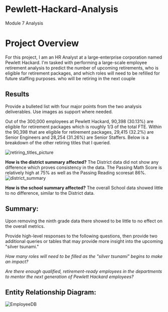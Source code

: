 # Pewlett-Hackard-Analysis 
Module 7 Analysis

# Project Overview 
For this project, I am an HR Analyst at a large-enterprise corporation named Pewlett Hackard. I'm tasked with performing a large-scale employee retirement analysis to predict the number of upcoming retirements, who is eligible for retirement packages, and which roles will need to be refilled for future staffing purposes. 
who will be retiring in the next couple 



## Results
Provide a bulleted list with four major points from the two analysis deliverables. Use images as support where needed.

Out of the 300,000 employees at Pewlett Hackard, 90,398 (30.13%) are eligible for retirement packages which is roughly 1/3 of the total FTE. Within the 90,398 that are eligible for retirement packages, 29,415 (32.2%) are Senior Engineers and 28,254 (31.26%) are Senior Staffers. Below is a breakdown of the other retiring titles that I queried. 

![retiring_titles_picture](https://user-images.githubusercontent.com/75700317/114116710-25762600-98b3-11eb-8e24-871ecfc3fd73.png)



**How is the district summary affected?** 
The District data did not show any difference which proves consistency in the data. The Passing Math Score is relatively high at 75% as well as the Passing Reading scoresat 86%.
![district_summary](https://user-images.githubusercontent.com/75700317/112767851-faecb900-8fe6-11eb-8a92-1a7b242a9671.JPG)


**How is the school summary affected?**
The overall School data showed little to no difference, similar to the District data.

## **Summary:** 
Upon removing the ninth grade data there showed to be little to no effect on the overall metrics. 

Provide high-level responses to the following questions, then provide two additional queries or tables that may provide more insight into the upcoming "silver tsunami."

*How many roles will need to be filled as the "silver tsunami" begins to make an impact?*


*Are there enough qualified, retirement-ready employees in the departments to mentor the next generation of Pewlett Hackard employees?*



## **Entity Relationship Diagram:** 
![EmployeeDB](https://user-images.githubusercontent.com/75700317/114113882-ae8a5e80-98ad-11eb-93ac-cb9660f0c2c5.png)









